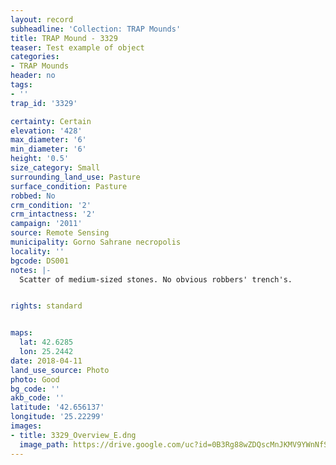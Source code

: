 ```yaml
---
layout: record
subheadline: 'Collection: TRAP Mounds'
title: TRAP Mound - 3329
teaser: Test example of object
categories:
- TRAP Mounds
header: no
tags:
- ''
trap_id: '3329'

certainty: Certain
elevation: '428'
max_diameter: '6'
min_diameter: '6'
height: '0.5'
size_category: Small
surrounding_land_use: Pasture
surface_condition: Pasture
robbed: No
crm_condition: '2'
crm_intactness: '2'
campaign: '2011'
source: Remote Sensing
municipality: Gorno Sahrane necropolis
locality: ''
bgcode: DS001
notes: |-
  Scatter of medium-sized stones. No obvious robbers' trench's.


rights: standard


maps:
  lat: 42.6285
  lon: 25.2442
date: 2018-04-11
land_use_source: Photo
photo: Good
bg_code: ''
akb_code: ''
latitude: '42.656137'
longitude: '25.22299'
images:
- title: 3329_Overview_E.dng
  image_path: https://drive.google.com/uc?id=0B3Rg88wZDQscMnJKMV9YWnNfSnc
---
```

